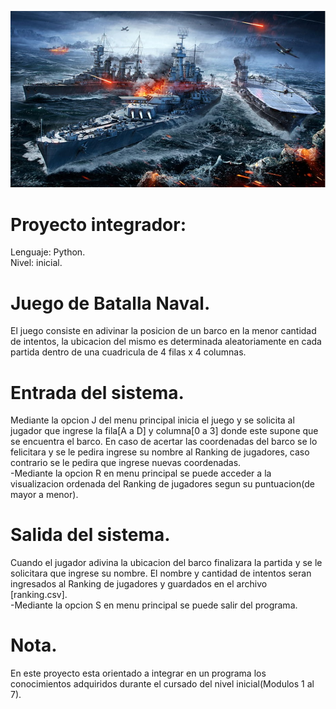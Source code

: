 ![Juego banner](/batalla_naval.jpg)

# Proyecto integrador:
Lenguaje: Python.\
Nivel: inicial.

# Juego de Batalla Naval.
El juego consiste en adivinar la posicion de un barco en la menor cantidad de intentos, la ubicacion del mismo es determinada aleatoriamente en cada partida
 dentro de una cuadricula de 4 filas x 4 columnas.

# Entrada del sistema.
Mediante la opcion J del menu principal inicia el juego y se solicita al jugador que ingrese la fila[A a D] y columna[0 a 3] donde este supone que se encuentra el barco. En caso de acertar las coordenadas del barco se lo felicitara y se le pedira ingrese su nombre al Ranking de jugadores, caso contrario se le pedira que ingrese nuevas coordenadas.\
-Mediante la opcion R en menu principal se puede acceder a la visualizacion ordenada del Ranking de jugadores segun su puntuacion(de mayor a menor).

# Salida del sistema.
Cuando el jugador adivina la ubicacion del barco finalizara la partida y se le solicitara que ingrese su nombre.
El nombre y cantidad de intentos seran ingresados al Ranking de jugadores y guardados en el archivo [ranking.csv].\
-Mediante la opcion S en menu principal se puede salir del programa.

# Nota.
En este proyecto esta orientado a integrar en un programa los conocimientos adquiridos durante el cursado del nivel inicial(Modulos 1 al 7).

